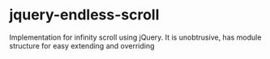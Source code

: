 jquery-endless-scroll
=====================

Implementation for infinity scroll using jQuery. It is unobtrusive, has module structure for easy extending and overriding
